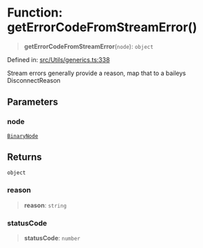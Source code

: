 # Function: getErrorCodeFromStreamError()

> **getErrorCodeFromStreamError**(`node`): `object`

Defined in: [src/Utils/generics.ts:338](https://github.com/Fokusdotid/bail/blob/a029a4f9908cd3806112e8438f5a31dda1376b84/src/Utils/generics.ts#L338)

Stream errors generally provide a reason, map that to a baileys DisconnectReason

## Parameters

### node

[`BinaryNode`](../type-aliases/BinaryNode.md)

## Returns

`object`

### reason

> **reason**: `string`

### statusCode

> **statusCode**: `number`
